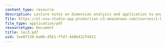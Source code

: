 ```yaml
---
content_type: resource
description: Lecture notes on dimension analysis and application to engineering structures.
file: https://ol-ocw-studio-app-production.s3.amazonaws.com/courses/1-050-engineering-mechanics-i-fall-2007/1ee8f138ba06d561ffd74486422fd421_lec3.pdf
file_type: application/pdf
resourcetype: Document
title: lec3.pdf
uid: 1ee8f138-ba06-d561-ffd7-4486422fd421
---
```

